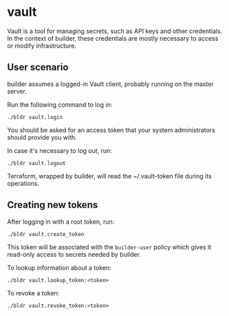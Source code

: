 # vault

Vault is a tool for managing secrets, such as API keys and other credentials. In the context of builder, these credentials are mostly necessary to access or modify infrastructure.

## User scenario

builder assumes a logged-in Vault client, probably running on the master server.

Run the following command to log in:

`./bldr vault.login`

You should be asked for an access token that your system administrators should provide you with.

In case it's necessary to log out, run:

`./bldr vault.logout`

Terraform, wrapped by builder, will read the ~/.vault-token file during its operations.

## Creating new tokens

After logging in with a root token, run:

`./bldr vault.create_token`

This token will be associated with the `builder-user` policy which gives it read-only access to secrets needed by builder.

To lookup information about a token:

`./bldr vault.lookup_token:<token>`

To revoke a token:

`./bldr vault.revoke_token:<token>`
